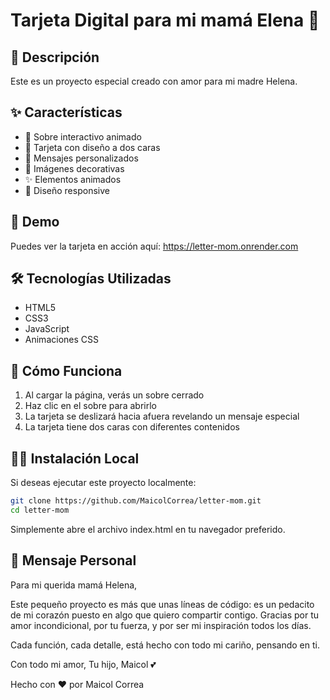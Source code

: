 # Tarjeta Digital para mi mamá Elena 💝

## 🌟 Descripción

Este es un proyecto especial creado con amor para mi madre Helena.

## ✨ Características

- 📩 Sobre interactivo animado
- 💌 Tarjeta con diseño a dos caras
- 💖 Mensajes personalizados
- 🌹 Imágenes decorativas
- ✨ Elementos animados
- 💝 Diseño responsive

## 🔗 Demo

Puedes ver la tarjeta en acción aquí: https://letter-mom.onrender.com

## 🛠️ Tecnologías Utilizadas

- HTML5
- CSS3
- JavaScript
- Animaciones CSS

## 💞 Cómo Funciona

1. Al cargar la página, verás un sobre cerrado
2. Haz clic en el sobre para abrirlo
3. La tarjeta se deslizará hacia afuera revelando un mensaje especial
4. La tarjeta tiene dos caras con diferentes contenidos

## 👩‍💻 Instalación Local

Si deseas ejecutar este proyecto localmente:

````bash
git clone https://github.com/MaicolCorrea/letter-mom.git
cd letter-mom
````

Simplemente abre el archivo index.html en tu navegador preferido.

## 💖 Mensaje Personal

Para mi querida mamá Helena,

Este pequeño proyecto es más que unas líneas de código: es un pedacito de mi corazón puesto en algo que quiero compartir contigo.
Gracias por tu amor incondicional, por tu fuerza, y por ser mi inspiración todos los días.

Cada función, cada detalle, está hecho con todo mi cariño, pensando en ti.

Con todo mi amor,
Tu hijo, Maicol 💕

Hecho con ❤️ por Maicol Correa
